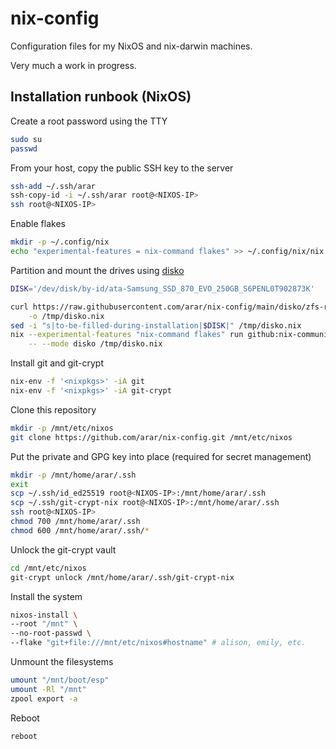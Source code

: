 # nix-config

Configuration files for my NixOS and nix-darwin machines.

Very much a work in progress.

## Installation runbook (NixOS)

Create a root password using the TTY
```bash
sudo su
passwd
```

From your host, copy the public SSH key to the server
```bash
ssh-add ~/.ssh/arar
ssh-copy-id -i ~/.ssh/arar root@<NIXOS-IP>
ssh root@<NIXOS-IP>
```

Enable flakes
```bash
mkdir -p ~/.config/nix
echo "experimental-features = nix-command flakes" >> ~/.config/nix/nix.conf
```

Partition and mount the drives using [disko](https://github.com/nix-community/disko)
```bash
DISK='/dev/disk/by-id/ata-Samsung_SSD_870_EVO_250GB_S6PENL0T902873K'

curl https://raw.githubusercontent.com/arar/nix-config/main/disko/zfs-root/default.nix \
    -o /tmp/disko.nix
sed -i "s|to-be-filled-during-installation|$DISK|" /tmp/disko.nix
nix --experimental-features "nix-command flakes" run github:nix-community/disko \
    -- --mode disko /tmp/disko.nix
```

Install git and git-crypt
```bash
nix-env -f '<nixpkgs>' -iA git
nix-env -f '<nixpkgs>' -iA git-crypt
```

Clone this repository
```bash
mkdir -p /mnt/etc/nixos
git clone https://github.com/arar/nix-config.git /mnt/etc/nixos
```

Put the private and GPG key into place (required for secret management)
```bash
mkdir -p /mnt/home/arar/.ssh
exit
scp ~/.ssh/id_ed25519 root@<NIXOS-IP>:/mnt/home/arar/.ssh
scp ~/.ssh/git-crypt-nix root@<NIXOS-IP>:/mnt/home/arar/.ssh
ssh root@<NIXOS-IP>
chmod 700 /mnt/home/arar/.ssh
chmod 600 /mnt/home/arar/.ssh/*
```

Unlock the git-crypt vault
```bash
cd /mnt/etc/nixos
git-crypt unlock /mnt/home/arar/.ssh/git-crypt-nix
```

Install the system
```bash
nixos-install \
--root "/mnt" \
--no-root-passwd \
--flake "git+file:///mnt/etc/nixos#hostname" # alison, emily, etc.
```

Unmount the filesystems
```bash
umount "/mnt/boot/esp"
umount -Rl "/mnt"
zpool export -a
```

Reboot
```bash
reboot
```
